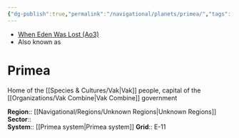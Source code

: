 ```yaml
---
{"dg-publish":true,"permalink":"/navigational/planets/primea/","tags":["map","unfinished","planet"]}
---
```


- [When Eden Was Lost (Ao3)](https://archiveofourown.org/works/19334440/chapters/45992584)
- Also known as 
# Primea 

Home of the [[Species & Cultures/Vak\|Vak]] people, capital of the [[Organizations/Vak Combine\|Vak Combine]] government

**Region**::  [[Navigational/Regions/Unknown Regions\|Unknown Regions]]
**Sector**::  
**System**::  [[Primea system\|Primea system]]
**Grid**::  E-11